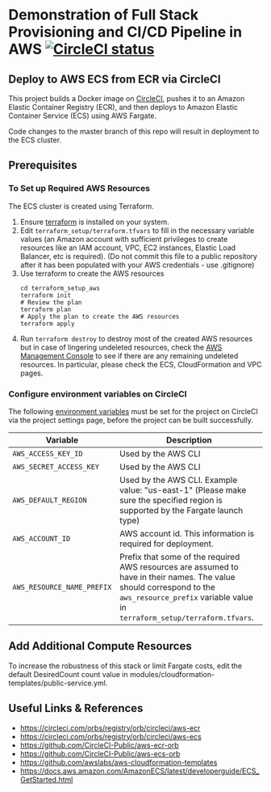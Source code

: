 # Demonstration of Full Stack Provisioning and CI/CD Pipeline in AWS [![CircleCI status](https://circleci.com/gh/CircleCI-Public/circleci-demo-aws-ecs-ecr.svg "CircleCI status")](https://circleci.com/gh/CircleCI-Public/circleci-demo-aws-ecs-ecr)

## Deploy to AWS ECS from ECR via CircleCI
This project builds a Docker image on [CircleCI](https://circleci.com), pushes it to an Amazon Elastic Container Registry (ECR), and then deploys to Amazon Elastic Container Service (ECS) using AWS Fargate.

Code changes to the master branch of this repo will result in deployment to the ECS cluster.

## Prerequisites
### To Set up Required AWS Resources
The ECS cluster is created using Terraform.
1. Ensure [terraform](https://www.terraform.io/) is installed on your system.
2. Edit `terraform_setup/terraform.tfvars` to fill in the necessary variable values (an Amazon account with sufficient privileges to create resources like an IAM account, VPC, EC2 instances, Elastic Load Balancer, etc is required). (Do not commit this file to a public repository after it has been populated with your AWS credentials - use .gitignore)
3. Use terraform to create the AWS resources
    ```
    cd terraform_setup_aws
    terraform init
    # Review the plan
    terraform plan
    # Apply the plan to create the AWS resources
    terraform apply
    ```
4. Run `terraform destroy` to destroy most of the created AWS resources but in case of lingering undeleted resources, check the [AWS Management Console](https://console.aws.amazon.com/) to see if there are any remaining undeleted resources. In particular, please check the ECS, CloudFormation and VPC pages.

### Configure environment variables on CircleCI
The following [environment variables](https://circleci.com/docs/2.0/env-vars/#setting-an-environment-variable-in-a-project) must be set for the project on CircleCI via the project settings page, before the project can be built successfully.


| Variable                       | Description                                               |
| ------------------------------ | --------------------------------------------------------- |
| `AWS_ACCESS_KEY_ID`            | Used by the AWS CLI                                       |
| `AWS_SECRET_ACCESS_KEY `       | Used by the AWS CLI                                       |
| `AWS_DEFAULT_REGION`           | Used by the AWS CLI. Example value: "us-east-1" (Please make sure the specified region is supported by the Fargate launch type)                          |
| `AWS_ACCOUNT_ID`               | AWS account id. This information is required for deployment.                                   |
| `AWS_RESOURCE_NAME_PREFIX`     | Prefix that some of the required AWS resources are assumed to have in their names. The value should correspond to the `aws_resource_prefix` variable value in `terraform_setup/terraform.tfvars`.                             |

## Add Additional Compute Resources
To increase the robustness of this stack or limit Fargate costs, edit the default DesiredCount count value in modules/cloudformation-templates/public-service.yml.


## Useful Links & References
- https://circleci.com/orbs/registry/orb/circleci/aws-ecr
- https://circleci.com/orbs/registry/orb/circleci/aws-ecs
- https://github.com/CircleCI-Public/aws-ecr-orb
- https://github.com/CircleCI-Public/aws-ecs-orb
- https://github.com/awslabs/aws-cloudformation-templates
- https://docs.aws.amazon.com/AmazonECS/latest/developerguide/ECS_GetStarted.html
